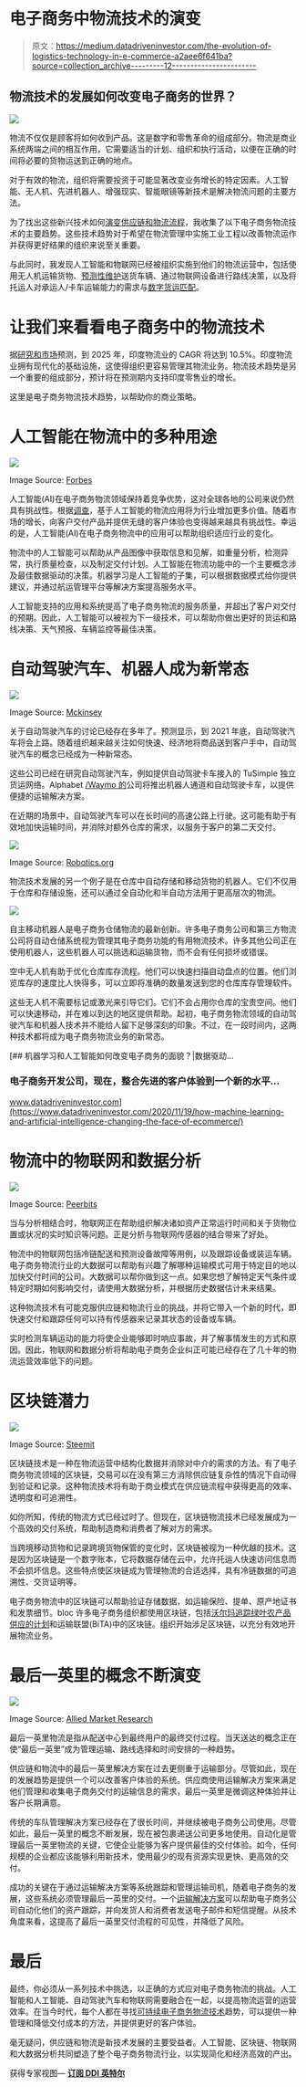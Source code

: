 # 电子商务中物流技术的演变

> 原文：<https://medium.datadriveninvestor.com/the-evolution-of-logistics-technology-in-e-commerce-a2aee6f641ba?source=collection_archive---------12----------------------->

## 物流技术的发展如何改变电子商务的世界？

![](img/1e1e5c67f6daeb66ac11d6053bc204da.png)

物流不仅仅是顾客将如何收到产品。这是数字和零售革命的组成部分。物流是商业系统两端之间的相互作用，它需要适当的计划、组织和执行活动，以便在正确的时间将必要的货物运送到正确的地点。

对于有效的物流，组织将需要投资于可能显著改变业务增长的特定因素。人工智能、无人机、先进机器人、增强现实、智能眼镜等新技术是解决物流问题的主要方法。

为了找出这些新兴技术如何[演变供应链和物流流程](https://www.shiprocket.in/blog/good-logistics-management-for-customer-retention/)，我收集了以下电子商务物流技术的主要趋势。这些技术趋势对于希望在物流管理中实施工业工程以改善物流运作并获得更好结果的组织来说至关重要。

与此同时，我发现人工智能和物联网已经被组织实施到他们的物流运营中，包括使用无人机运输货物、[预测性维护](https://www.worktruckonline.com/326348/predictive-maintenance-tell-me-something-i-dont-know)送货车辆、通过物联网设备进行路线决策，以及将托运人对承运人/卡车运输能力的需求与[数字货运匹配](https://www.supplychain247.com/article/the_rise_of_digital_freight_matching)。

# 让我们来看看电子商务中的物流技术

据[研究和市场](https://www.globenewswire.com/news-release/2020/04/01/2009812/0/en/India-s-Logistics-Market-2020-Research-Report.html)预测，到 2025 年，印度物流业的 CAGR 将达到 10.5%。印度物流业拥有现代化的基础设施，这使得组织更容易管理其物流业务。物流技术趋势是另一个重要的组成部分，预计将在预测期内支持印度零售业的增长。

这里是电子商务物流技术趋势，以帮助你的商业策略。

# 人工智能在物流中的多种用途

![](img/be90b3723658ade19f00aeede1f8814c.png)

Image Source: [Forbes](https://www.forbes.com/sites/stevebanker/2019/01/01/20-things-to-know-about-artificial-intelligence-for-supply-chain-management/?sh=2b1453da5371)

人工智能(AI)在电子商务物流领域保持着竞争优势，这对全球各地的公司来说仍然具有挑战性。根据[调查](https://www.zdnet.com/google-amp/article/push-is-on-for-more-artificial-intelligence-in-the-supply-chain/)，基于人工智能的物流应用将为行业增加更多价值。随着市场的增长，向客户交付产品并提供无缝的客户体验也变得越来越具有挑战性。幸运的是，人工智能(AI)在电子商务物流中的应用可以帮助组织适应行业的变化。

物流中的人工智能可以帮助从产品图像中获取信息和见解，如重量分析，检测异常，执行质量检查，以及制定交付计划。人工智能在物流功能中的一个主要概念涉及最佳数据驱动的决策。机器学习是人工智能的子集，可以根据数据模式给你提供建议，并通过航运管理平台等解决方案提高服务水平。

人工智能支持的应用和系统提高了电子商务物流的服务质量，并超出了客户对交付的预期。因此，人工智能可以被视为下一级技术，可以帮助你做出更好的货运和路线决策、天气预报、车辆监控等最佳决策。

# 自动驾驶汽车、机器人成为新常态

![](img/d2612dc106cdd3ed060165f74cab8a4b.png)

Image Source: [Mckinsey](https://www.mckinsey.com/industries/travel-logistics-and-transport-infrastructure/our-insights/distraction-or-disruption-autonomous-trucks-gain-ground-in-us-logistics)

关于自动驾驶汽车的讨论已经存在多年了。预测显示，到 2021 年底，自动驾驶汽车将会上路。随着组织越来越关注如何快速、经济地将商品送到客户手中，自动驾驶汽车的概念已经成为一种新常态。

这些公司已经在研究自动驾驶汽车，例如提供自动驾驶卡车接入的 TuSimple 独立货运网络。Alphabet [/Waymo 的](https://techcrunch.com/2020/01/23/waymos-self-driving-trucks-and-minivans-are-headed-to-new-mexico-and-texas/?guccounter=1&guce_referrer=aHR0cHM6Ly93d3cuZ29vZ2xlLmNvbS8&guce_referrer_sig=AQAAAE85l1cF-rnPSMvvdhNAWWtUuOWQ6zmVUB-E8lDm-AabagUE9ysK29M7MdicRY7KsFcG-_H6gSgwxn1g9x7Lz87oemJLP5CTa5BkrnVN9kRDdsJGExmn7PnOtBd1m8qtLIJnyThijY0TQoSjJlFw4Kydj4QcZDTcyxNfM27ZXPfv)公司将推出机器人通道和自动驾驶卡车，以提供便捷的运输解决方案。

在近期的场景中，自动驾驶汽车可以在长时间的高速公路上行驶。这可能有助于有效地加快运输时间，并消除对额外仓库的需求，以服务于客户的第二天交付。

![](img/bf72a09d0a7724a1e9636adca8d3336a.png)

Image Source: [Robotics.org](https://www.robotics.org/content-detail.cfm/Industrial-Robotics-Industry-Insights/Autonomous-Mobile-Robots-Push-Robot-Boundaries/content_id/8099)

物流技术发展的另一个例子是在仓库中自动存储和移动货物的机器人。它们不仅用于仓库和存储设施，还可以通过全自动化和半自动方法用于更高层次的物流。

![](img/003082ae70cb32e9edb24ecee0ea277c.png)

自主移动机器人是电子商务仓储物流的最新创新。许多电子商务公司和第三方物流公司将自动仓储系统视为管理其电子商务功能的有用物流技术。许多其他公司正在使用机器人，这些机器人可以挑选和运输货物，而不会有任何损坏或错误。

空中无人机有助于优化仓库库存流程。他们可以快速扫描自动盘点的位置。他们浏览库存的速度比人快得多，可以立即将准确的数量发送到您的仓库库存管理软件。

这些无人机不需要标记或激光来引导它们。它们不会占用你仓库的宝贵空间。他们可以快速移动，并在难以到达的地区提供帮助。起初，电子商务物流领域的自动驾驶汽车和机器人技术并不能给人留下足够深刻的印象。不过，在一段时间内，这两种技术都将成为电子商务物流业务的新常态。

[](https://www.datadriveninvestor.com/2020/11/19/how-machine-learning-and-artificial-intelligence-changing-the-face-of-ecommerce/) [## 机器学习和人工智能如何改变电子商务的面貌？|数据驱动…

### 电子商务开发公司，现在，整合先进的客户体验到一个新的水平…

www.datadriveninvestor.com](https://www.datadriveninvestor.com/2020/11/19/how-machine-learning-and-artificial-intelligence-changing-the-face-of-ecommerce/) 

# 物流中的物联网和数据分析

![](img/33b57a0cf1222184477a7b3ab6dd2d3e.png)

Image Source: [Peerbits](https://www.peerbits.com/blog/logistics-providers-embrace-iot-get-mover-advantage.html)

当与分析相结合时，物联网正在帮助组织解决诸如资产正常运行时间和关于货物位置或状况的实时知识等问题。正是分析与物联网传感器的结合带来了好处。

物流中的物联网包括冷链配送和预测设备故障等用例，以及跟踪设备或装运车辆。电子商务物流行业的大数据可以帮助有兴趣了解哪种运输模式可用于特定目的地以加快交付时间的公司。大数据可以帮你做到这一点。如果您想了解特定天气条件或特定时期如何影响交付，请使用大数据分析，并根据历史数据估计未来结果。

这种物流技术有可能克服供应链和物流行业的挑战，并将它带入一个新的时代，即快速交付和跟踪任何可以持有传感器来记录其状态的设备或车辆。

实时检测车辆运动的能力将使企业能够即时响应事故，并了解事情发生的方式和原因。因此，物联网和数据分析将帮助电子商务企业纠正可能已经存在了几十年的物流运营效率低下的问题。

# 区块链潜力

![](img/c6e3aa47095091426ea2e2e75feacd07.png)

Image Source: [Steemit](https://steemit.com/blockchain/@beeflowers/blockchain-in-logistics)

区块链技术是一种在物流运营中结构化数据并消除对中介的需求的方法。有了电子商务物流领域的区块链，交易可以在没有第三方消除供应链复杂性的情况下自动得到验证和记录。这种物流技术将有助于商业模式在供应链流程中获得更高的效率、透明度和可追溯性。

如你所知，传统的物流方式已经过时了。但现在，区块链物流技术已经发展成为一个高效的交付系统，帮助制造商和消费者了解对方的需求。

当跨境移动货物和记录跨境货物保管的变化时，区块链被视为一种优越的技术。这是因为区块链是一个数字账本，它将数据存储在云中，允许托运人快速访问信息而不会损坏信息。这些特点使区块链成为管理物流的合适选择，具有冷链数据的可追溯性、交货证明等。

电子商务物流中的区块链可以帮助验证存储数据，如运输保险、提单、原产地证书和发票细节。bloc 许多电子商务组织都使用区块链，包括[沃尔玛追踪绿叶农产品供应的计划](https://corporate.walmart.com/media-library/document/leafy-greens-on-blockchain-press-release/_proxyDocument?id=00000166-0c4c-d96e-a3ff-8f7c09b50001)和运输联盟(BiTA)中的区块链。组织开始涉足区块链，以充分有效地开展物流业务。

# 最后一英里的概念不断演变

![](img/09bcfc499d5947cb1326c442e5cc56fc.png)

Image Source: [Allied Market Research](https://www.alliedmarketresearch.com/autonomous-last-mile-delivery-market)

最后一英里物流是指从配送中心到最终用户的最终交付过程。当天送达的概念正在使“最后一英里”成为管理运输、路线选择和时间安排的一种趋势。

供应链和物流中的最后一英里解决方案在过去更侧重于运输部分。尽管如此，现在的发展趋势是提供一个可以改善客户体验的系统。供应商使用运输解决方案来满足他们管理和收集电子商务交付的运输信息的需求，最后一英里是微调这种体验并让客户长期满意。

传统的车队管理解决方案已经存在了很长时间，并继续被电子商务公司使用。尽管如此，最后一英里的概念不断发展，现在被包裹递送公司更多地使用。自动化是管理最后一英里物流的关键，它使企业能够为客户提供最佳的交付体验。如今，任何规模的企业都应该能够利用新技术，使用最少的现有资源实现更快、更高效的交付。

成功的关键在于通过运输解决方案等系统跟踪和管理运输司机，随着电子商务的发展，这些系统必须管理最后一英里的交付。一个[运输解决方案](https://www.shiprocket.in/)可以帮助电子商务公司自动化他们的资产跟踪，并向发货人和消费者发送电子邮件和短信提醒。从技术角度来看，这提高了最后一英里交付流程的可见性，并降低了风险。

# 最后

最终，你必须从一系列技术中挑选，以正确的方式应对电子商务物流的挑战。人工智能和人工智能、自动驾驶汽车和物联网需要融合在一起，以提高物流运营的运营效率。在当今时代，每个人都在寻找[可持续电子商务物流技术](https://www.shiprocket.in/blog/sustainable-logistics-future-supply-chain/)趋势，可以提供一种管理和降低交付成本的方法，并提供更好的客户体验。

毫无疑问，供应链和物流是新技术发展的主要受益者。人工智能、区块链、物联网和大数据分析共同塑造了整个电子商务物流行业，以实现简化和经济高效的产出。

获得专家视图— [**订阅 DDI 英特尔**](https://datadriveninvestor.com/ddi-intel)